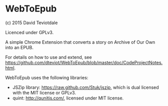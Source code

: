 # WebToEpub
(c) 2015 David Teviotdale

Licenced under GPLv3.

A simple Chrome Extension that converts a story on Archive of Our Own into an EPUB.

For details on how to use and extend, see https://github.com/dteviot/WebToEpub/blob/master/doc/CodeProjectNotes.html.

WebToEpub uses the following libraries:
* JSZip library: https://raw.github.com/Stuk/jszip, which is dual licensed with the MIT license or GPLv3.
* quint: http://qunitjs.com/, licensed under MIT license.
